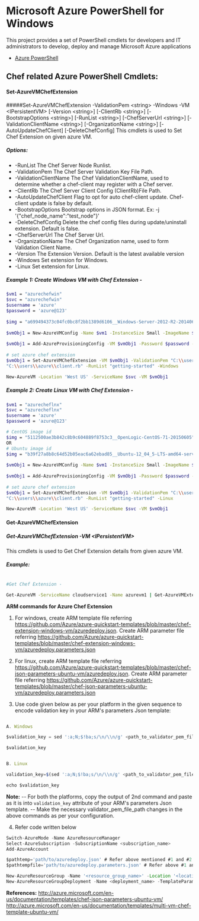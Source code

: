 # Microsoft Azure PowerShell for Windows
This project provides a set of PowerShell cmdlets for developers and IT administrators to develop, deploy and manage Microsoft Azure applications
* [Azure PowerShell](https://github.com/Azure/azure-powershell)

## Chef related Azure PowerShell Cmdlets:
#### Set-AzureVMChefExtension
#####Set-AzureVMChefExtension -ValidationPem \<string\> -Windows -VM \<IPersistentVM\> [-Version \<string\>] [-ClientRb \<string\>] [-BootstrapOptions \<string\>] [-RunList \<string\>] [-ChefServerUrl \<string\>] [-ValidationClientName \<string\>] [-OrganizationName \<string\>] [-AutoUpdateChefClient] [-DeleteChefConfig]
This cmdlets is used to Set Chef Extension on given azure VM.
##### Options:
* -RunList
The Chef Server Node Runlist.
* -ValidationPem
The Chef Server Validation Key File Path.
* -ValidationClientName
The Chef ValidationClientName, used to determine whether a chef-client may register with a Chef server.
* -ClientRb
The Chef Server Client Config (ClientRb)File Path.
* -AutoUpdateChefClient
Flag to opt for auto chef-client update. Chef-client update is false by default.
* -BootstrapOptions
Bootstrap options in JSON format. Ex: -j '{"chef_node_name":"test_node"}'
* -DeleteChefConfig
Delete the chef config files during update/uninstall extension. Default is false.
* -ChefServerUrl
The Chef Server Url.
* -OrganizationName
The Chef Organization name, used to form Validation Client Name.
* -Version
The Extension Version. Default is the latest available version
* -Windows
Set extension for Windows.
* -Linux
Set extension for Linux.

##### Example 1: Create Windows VM with Chef Extension -
```bash
$vm1 = "azurechefwin"
$svc = "azurechefwin"
$username = 'azure'
$password = 'azure@123'
 
$img = "a699494373c04fc0bc8f2bb1389d6106__Windows-Server-2012-R2-201406.01-en.us-127GB.vhd"
 
$vmObj1 = New-AzureVMConfig -Name $vm1 -InstanceSize Small -ImageName $img
 
$vmObj1 = Add-AzureProvisioningConfig -VM $vmObj1 -Password $password -AdminUsername $username –Windows
 
# set azure chef extension
$vmObj1 = Set-AzureVMChefExtension -VM $vmObj1 -ValidationPem "C:\\users\\azure\\msazurechef-validator.pem" -ClientRb 
"C:\\users\\azure\\client.rb" -RunList "getting-started" -Windows

New-AzureVM -Location 'West US' -ServiceName $svc -VM $vmObj1

```

##### Example 2: Create Linux VM with Chef Extension -
```bash
$vm1 = "azurecheflnx"
$svc = "azurecheflnx"
$username = 'azure'
$password = 'azure@123'

# CentOS image id
$img = "5112500ae3b842c8b9c604889f8753c3__OpenLogic-CentOS-71-20150605"
OR
# Ubuntu image id
$img = "b39f27a8b8c64d52b05eac6a62ebad85__Ubuntu-12_04_5-LTS-amd64-server-20150127-en-us-30GB"
 
$vmObj1 = New-AzureVMConfig -Name $vm1 -InstanceSize Small -ImageName $img
 
$vmObj1 = Add-AzureProvisioningConfig -VM $vmObj1 -Password $password -Linux -LinuxUser $username
 
# set azure chef extension
$vmObj1 = Set-AzureVMChefExtension -VM $vmObj1 -ValidationPem "C:\\users\\azure\\msazurechef-validator.pem" -ClientRb 
"C:\\users\\azure\\client.rb" -RunList "getting-started" -Linux

New-AzureVM -Location 'West US' -ServiceName $svc -VM $vmObj1

```

#### Get-AzureVMChefExtension
#####  Get-AzureVMChefExtension -VM \<IPersistentVM\>
This cmdlets is used to Get Chef Extension details from given azure VM.

##### Example:
```bash

#Get Chef Extension - 

Get-AzureVM -ServiceName cloudservice1 -Name azurevm1 | Get-AzureVMExtension

```

**ARM commands for Azure Chef Extension**

1. For windows, create ARM template file referring https://github.com/Azure/azure-quickstart-templates/blob/master/chef-extension-windows-vm/azuredeploy.json. Create ARM parameter file referring https://github.com/Azure/azure-quickstart-templates/blob/master/chef-extension-windows-vm/azuredeploy.parameters.json

2. For linux, create ARM template file referring https://github.com/Azure/azure-quickstart-templates/blob/master/chef-json-parameters-ubuntu-vm/azuredeploy.json. Create ARM parameter file referring https://github.com/Azure/azure-quickstart-templates/blob/master/chef-json-parameters-ubuntu-vm/azuredeploy.parameters.json

3. Use code given below as per your platform in the given sequence to encode validation key in your ARM's parameters Json template:

```javascript

A. Windows

$validation_key = sed ':a;N;$!ba;s/\n/\\n/g' <path_to_validator_pem_file>

$validation_key


B. Linux

validation_key=$(sed ':a;N;$!ba;s/\n/\\n/g' <path_to_validator_pem_file>)

echo $validation_key

```
**Note:** 
-- For both the platforms, copy the output of 2nd command and paste as it is into `validation_key` attribute of your ARM's parameters Json template.
-- Make the necessary validator_pem_file_path changes in the above commands as per your configuration.

4. Refer code written below

```javascript
Switch-AzureMode -Name AzureResourceManager
Select-AzureSubscription -SubscriptionName <subscription_name>
Add-AzureAccount

$pathtemp='path/to/azuredeploy.json' # Refer above mentioned #1 and #2
$pathtempfile='path/to/azuredeploy.parameters.json' # Refer above #1 and #2

New-AzureResourceGroup -Name '<resource_group_name>' -Location '<location>'
New-AzureResourceGroupDeployment -Name <deployment_name> -TemplateParameterFile $pathtempfile -TemplateFile $pathtemp -ResourceGroupName '<resource_group_name>'
```

**References:**
http://azure.microsoft.com/en-us/documentation/templates/chef-json-parameters-ubuntu-vm/
http://azure.microsoft.com/en-us/documentation/templates/multi-vm-chef-template-ubuntu-vm/

